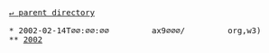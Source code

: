<pre>
  <a href="../">&#x21b5; parent directory</a>
  
  * 2002-02-14T∅∅:∅∅:∅∅&#x0009;&#x0009;ax9∅∅∅/&#x0009;&#x0009;org,w3)&#x0009;&#x0009;TR
  ** <a href="2002">2002</a>
</pre>
